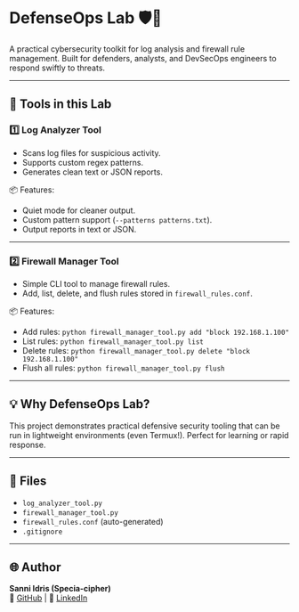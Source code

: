 # DefenseOps Lab 🛡️🔐

A practical cybersecurity toolkit for log analysis and firewall rule management. Built for defenders, analysts, and DevSecOps engineers to respond swiftly to threats.

---

## 🚀 Tools in this Lab

### 1️⃣ Log Analyzer Tool
- Scans log files for suspicious activity.
- Supports custom regex patterns.
- Generates clean text or JSON reports.

📦 Features:
- Quiet mode for cleaner output.
- Custom pattern support (`--patterns patterns.txt`).
- Output reports in text or JSON.

---

### 2️⃣ Firewall Manager Tool
- Simple CLI tool to manage firewall rules.
- Add, list, delete, and flush rules stored in `firewall_rules.conf`.

📦 Features:
- Add rules: `python firewall_manager_tool.py add "block 192.168.1.100"`
- List rules: `python firewall_manager_tool.py list`
- Delete rules: `python firewall_manager_tool.py delete "block 192.168.1.100"`
- Flush all rules: `python firewall_manager_tool.py flush`

---

## 💡 Why DefenseOps Lab?
This project demonstrates practical defensive security tooling that can be run in lightweight environments (even Termux!). Perfect for learning or rapid response.

---

## 📂 Files
- `log_analyzer_tool.py`
- `firewall_manager_tool.py`
- `firewall_rules.conf` (auto-generated)
- `.gitignore`

---

## 🌐 Author
**Sanni Idris (Specia-cipher)**  
🔗 [GitHub](https://github.com/Specia-cipher) | 🔗 [LinkedIn](https://www.linkedin.com/in/sanniidris)
